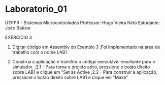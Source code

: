 # Laboratorio_01
UTFPR - Sistemas Microcontrolados
Professor: Hugo Vieira Neto
Estudante: João Batista

EXERCÍCIO 3

1. Digitar código em Assembly do Exemplo 3
   ;Foi implementado na área de trabalho com o nome LAB1
   
2. Construa a aplicação e transfira o código executável resultante para o simulador.
   ;2.1 - Para torna o projeto ativo, pressione o botão direito sobre LAB1 e clique em "Set as Active
   ;2.2 - Para construir a aplicação, pressione o botão direito sobre LAB1 e clique em "Make"
